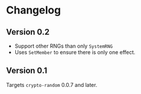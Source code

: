# Changelog

## Version 0.2

 * Support other RNGs than only `SystemRNG`
 * Uses `SetMember` to ensure there is only one effect.

## Version 0.1

Targets `crypto-random` 0.0.7 and later.
